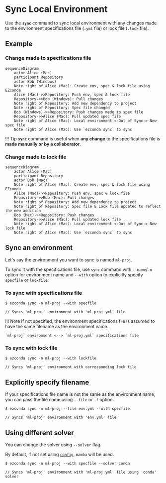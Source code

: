 # Sync Local Environment

Use the **`sync`** command to sync local environment with any changes made to the environment specifications file (`.yml` file) or lock file (`.lock` file).

## Example

### Change made to specifications file

``` mermaid
sequenceDiagram
    actor Alice (Mac)
    participant Repository
    actor Bob (Windows)
    Note right of Alice (Mac): Create env, spec & lock file using EZconda
    Alice (Mac)->>Repository: Push env, spec & lock file
    Repository->>Bob (Windows): Pull changes
    Note right of Repository: Add new dependency to project
    Note right of Repository: Spec file changed
    Bob (Windows)->>Repository: Push changes made to spec file
    Repository->>Alice (Mac): Pull updated spec file
    Note right of Alice (Mac): Local environment <-Out of Sync-> New spec file
    Note right of Alice (Mac): Use `ezconda sync` to sync
```

!!! Tip
    **`sync`** command is useful when **any change** to the specifications file is **made manually or by a collaborator**.

### Change made to lock file

``` mermaid
sequenceDiagram
    actor Alice (Mac)
    participant Repository
    actor Bob (Mac)
    Note right of Alice (Mac): Create env, spec & lock file using EZconda
    Alice (Mac)->>Repository: Push env, spec & lock file
    Repository->>Bob (Mac): Pull changes
    Note right of Repository: Add new dependency to project
    Note right of Repository: Spec file & Lock file updated to reflect the new addition
    Bob (Mac)->>Repository: Push changes
    Repository->>Alice (Mac): Pull updated lock file
    Note right of Alice (Mac): Local environment <-Out of Sync-> New lock file
    Note right of Alice (Mac): Use `ezconda sync` to sync
```

## Sync an environment

Let's say the environment you want to sync is named `ml-proj`.

To sync it with the specifications file, use `sync` command with `--name`/`-n` option for environment name and `--with` option to explicitly specify `specfile` or `lockfile`:

### To sync with specifications file

<div class="termy">

```console
$ ezconda sync -n ml-proj --with specfile

// Syncs 'ml-proj' environment with 'ml-proj.yml' file
```

</div>

!!! Note
    If not specified, the environment specifications file is assumed to have the same filename as the environment name.

    `ml-proj` environment <--> `ml-proj.yml` specifications file

### To sync with lock file

<div class="termy">

```console
$ ezconda sync -n ml-proj --with lockfile

// Syncs 'ml-proj' environment with corresponding lock file
```

</div>


## Explicitly specify filename

If your specifications file name is not the same as the environment name, you can pass the file name using `--file` or `-f` option.

<div class="termy">

```console
$ ezconda sync -n ml-proj --file env.yml --with specfile

// Syncs 'ml-proj' environment with 'env.yml' file
```

</div>


## Using different solver

You can change the solver using `--solver` flag. 

By default, if not set using [`config`](configuration.md#set-default-solver), `mamba` will be used.

<div class="termy">

```console
$ ezconda sync -n ml-proj --with specfile --solver conda

// Syncs 'ml-proj' environment with 'ml-proj.yml' file using 'conda' solver
```

</div>